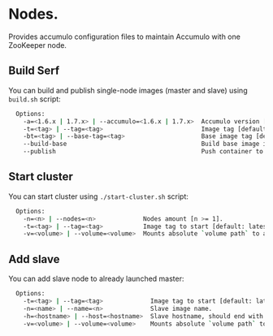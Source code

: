 # Nodes.

Provides accumulo configuration files to maintain Accumulo with one ZooKeeper node.

## Build Serf

You can build and publish single-node images (master and slave) using `build.sh` script:

```bash
  Options:
    -a=<1.6.x | 1.7.x> | --accumulo=<1.6.x | 1.7.x>  Accumulo version [default: 1.7.0]
    -t=<tag> | --tag=<tag>                           Image tag [default: latest].
    -bt=<tag> | --base-tag=<tag>                     Base image tag [default: latest].
    --build-base                                     Build base image if it is not build.
    --publish                                        Push container to dockerhub.
```

## Start cluster

You can start cluster using `./start-cluster.sh` script:

```bash
  Options:
    -n=<n> | --nodes=<n>             Nodes amount [n >= 1].
    -t=<tag> | --tag=<tag>           Image tag to start [default: latest].    
    -v=<volume> | --volume=<volume>  Mounts absolute `volume path` to a `/data` container folder.
```

## Add slave

You can add slave node to already launched master:

```bash
  Options:
    -t=<tag> | --tag=<tag>             Image tag to start [default: latest].    
    -n=<name> | --name=<n>             Slave image name.
    -h=<hostname> | --host=<hostname>  Slave hostname, should end with `.gt` (*slave50.gt*).  
    -v=<volume> | --volume=<volume>    Mounts absolute `volume path` to a `/data` container folder.  
```
